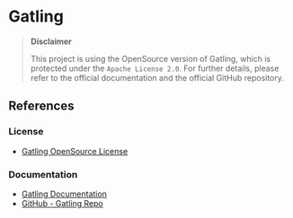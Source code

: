 # Gatling

> **Disclaimer**
>
> This project is using the OpenSource version of Gatling, which is protected 
> under the `Apache License 2.0`.
> For further details, please refer to the official documentation and the 
> official GitHub repository.

## References

### License

* [Gatling OpenSource License](https://github.com/gatling/gatling/blob/main/LICENSE.txt)

### Documentation

* [Gatling Documentation](https://gatling.io/docs/)
* [GitHub - Gatling Repo](https://github.com/gatling/gatling/tree/main)